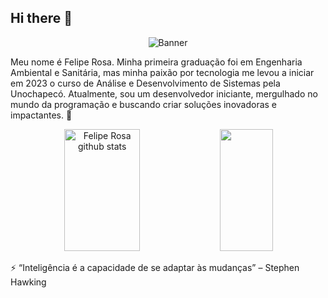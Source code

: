 ## Hi there 👋

<p align="center">
  <img src="https://media.licdn.com/dms/image/D4D16AQE8IAjVK3Szhg/profile-displaybackgroundimage-shrink_350_1400/0/1721767024818?e=1727308800&v=beta&t=iZAj_ZNfeC0c9Mt4pa_sW97cweERcIHtVl3fux2Y5GE" alt="Banner">
</p>


Meu nome é Felipe Rosa. Minha primeira graduação foi em Engenharia Ambiental e Sanitária, mas minha paixão por tecnologia me levou a iniciar em 2023 o curso de Análise e Desenvolvimento de Sistemas pela Unochapecó. Atualmente, sou um desenvolvedor iniciante, mergulhado no mundo da programação e buscando criar soluções inovadoras e impactantes. 🚀



<div align="center">  
  <img width="49%" height="195px" src="https://github-readme-stats.vercel.app/api?username=feliperos-a&show_icons=true&count_private=true&hide_border=true&title_color=00bfbf&icon_color=00bfbf&text_color=c9d1d9&bg_color=0d1117" alt="Felipe Rosa github stats" /> 
  <img width="41%" height="195px" src="https://github-readme-stats.vercel.app/api/top-langs/?username=feliperos-a&layout=compact&hide_border=true&title_color=00bfbf&text_color=00bfbf&bg_color=0d1117" />
</div>


⚡ “Inteligência é a capacidade de se adaptar às mudanças” – Stephen Hawking
